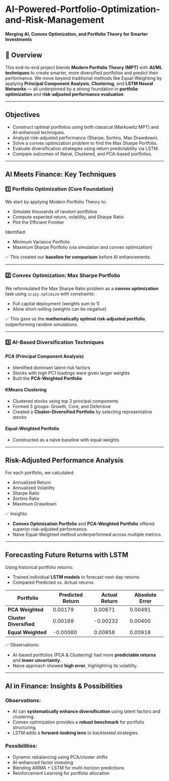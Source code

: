 # AI-Powered-Portfolio-Optimization-and-Risk-Management
**Merging AI, Convex Optimization, and Portfolio Theory for Smarter Investments**

## 📌 Overview  
This end-to-end project blends **Modern Portfolio Theory (MPT)** with **AI/ML techniques** to create smarter, more diversified portfolios and predict their performance. We move beyond traditional methods like Equal-Weighting by applying **Principal Component Analysis**, **Clustering**, and **LSTM Neural Networks** — all underpinned by a strong foundation in **portfolio optimization** and **risk-adjusted performance evaluation**.

---

## Objectives

- Construct optimal portfolios using both classical (Markowitz MPT) and AI-enhanced techniques.
- Analyze risk-adjusted performance (Sharpe, Sortino, Max Drawdown).
- Solve a convex optimization problem to find the Max Sharpe Portfolio.
- Evaluate diversification strategies using return predictability via LSTM.
- Compare outcomes of Naive, Clustered, and PCA-based portfolios.

---

## AI Meets Finance: Key Techniques

### 1️⃣ Portfolio Optimization (Core Foundation)
We start by applying Modern Portfolio Theory to:
- Simulate thousands of random portfolios
- Compute expected return, volatility, and Sharpe Ratio
- Plot the Efficient Frontier

Identified:
- Minimum Variance Portfolio  
- Maximum Sharpe Portfolio (via simulation and convex optimization)

✅ This created our **baseline for comparison** before AI enhancements.

---

### 2️⃣ Convex Optimization: Max Sharpe Portfolio  
We reformulated the Max Sharpe Ratio problem as a **convex optimization** task using `scipy.optimize` with constraints:
- Full capital deployment (weights sum to 1)
- Allow short-selling (weights can be negative)

✅ This gave us the **mathematically optimal risk-adjusted portfolio**, outperforming random simulations.

---

### 3️⃣ AI-Based Diversification Techniques

####  PCA (Principal Component Analysis)
- Identified dominant latent risk factors  
- Stocks with high PC1 loadings were given larger weights  
- Built the **PCA-Weighted Portfolio**

####  KMeans Clustering
- Clustered stocks using top 2 principal components  
- Formed 3 groups: Growth, Core, and Defensive  
- Created a **Cluster-Diversified Portfolio** by selecting representative stocks

####  Equal-Weighted Portfolio
- Constructed as a naive baseline with equal weights

---

##  Risk-Adjusted Performance Analysis

For each portfolio, we calculated:
- Annualized Return  
- Annualized Volatility  
- Sharpe Ratio  
- Sortino Ratio  
- Maximum Drawdown  

✅ Insights:
- **Convex Optimization Portfolio** and **PCA-Weighted Portfolio** offered superior risk-adjusted performance.
- Naive Equal-Weighted method underperformed across multiple metrics.

---
## Forecasting Future Returns with LSTM

Using historical portfolio returns:
- Trained individual **LSTM models** to forecast next-day returns
- Compared Predicted vs. Actual returns

| Portfolio              | Predicted Return | Actual Return | Absolute Error |
|------------------------|------------------|---------------|----------------|
| **PCA Weighted**        | 0.00179          | 0.00671       | 0.00491        |
| **Cluster Diversified** | 0.00168          | -0.00232      | 0.00400        |
| **Equal Weighted**      | -0.00060         | 0.00858       | 0.00918        |

✅ Observations:
- AI-based portfolios (PCA & Clustering) had more **predictable returns** and **lower uncertainty**.
- Naive approach showed **high error**, highlighting its volatility.

---

## AI in Finance: Insights & Possibilities

### Observations:
- AI can **systematically enhance diversification** using latent factors and clustering.
- Convex optimization provides a **robust benchmark** for portfolio structuring.
- LSTM adds a **forward-looking lens** to backtested strategies.

###  Possibilities:
- Dynamic rebalancing using PCA/cluster shifts  
- AI-enhanced factor investing  
- Blending ARIMA + LSTM for multi-horizon predictions  
- Reinforcement Learning for portfolio allocation
